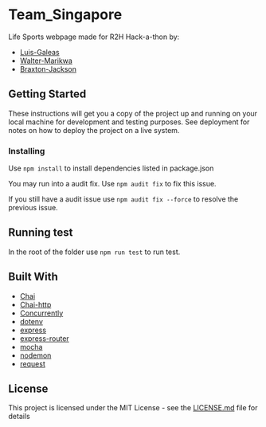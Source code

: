 # Team_Singapore

Life Sports webpage made for R2H Hack-a-thon by:

* [Luis-Galeas](https://github.com/luisgaleas-clockwork)
* [Walter-Marikwa](https://github.com/WalterMarikwa)
* [Braxton-Jackson](https://github.com/Bjackson40)

## Getting Started

These instructions will get you a copy of the project up and running on your local machine for development and testing purposes. See deployment for notes on how to deploy the project on a live system.

### Installing

Use  ``` npm install ``` to install dependencies listed in package.json

You may run into a audit fix. Use ``` npm audit fix ``` to fix this issue.

If you still have a audit issue use ``` npm audit fix --force ``` to resolve the previous issue.

## Running test

In the root of the folder use ``` npm run test ``` to run test.

## Built With

* [Chai](https://www.npmjs.com/package/chai)
* [Chai-http](https://www.npmjs.com/package/chai-http)
* [Concurrently](https://www.npmjs.com/package/concurrently)
* [dotenv](https://www.npmjs.com/package/dotenv)
* [express](https://www.npmjs.com/package/express)
* [express-router](https://www.npmjs.com/package/express-router)
* [mocha](https://www.npmjs.com/package/mocha)
* [nodemon](https://www.npmjs.com/package/nodemon)
* [request](https://www.npmjs.com/package/request)

## License

This project is licensed under the MIT License - see the [LICENSE.md](LICENSE.md) file for details

